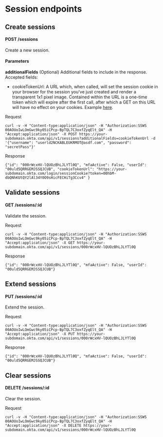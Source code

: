 # Session endpoints

## Create sessions

#### POST /sessions

Create a new session.

#### Parameters
**additionalFields** (Optional) Additional fields to include in the response. Accepted fields:
- cookieTokenUrl: A URL which, when called, will set the session cookie in your browser for 
the session you've just created and render a transparent 1x1 pixel image. Contained within 
the URL is a one-time token which will expire after the first call, after which a GET on this 
URL will have no effect on your cookies. Example [here](/examples/session_cookie.md).

Request

    curl -v -H "Content-type:application/json" -H "Authorization:SSWS 00AOUoIwLOmGwc9ky05iCPcp-BpTQL7C3oxfZyqElt_QA" -H "Accept:application/json" -X POST https://your-subdomain.okta.com/api/v1/sessions?additionalFields=cookieTokenUrl -d '{"username": "userld2NCKABLEUKRMOT@asdf.com", "password": "secretPass"}'

Response

    {"id": "000rWcxHV-lQUOzBhLJLYTl0Q", "mfaActive": False, "userId": "00uld5QRRGEMJSSQJCUB", "cookieTokenUrl": "https://your-subdomain.okta.com/login/sessionCookie?token=00hbM-dbQNhKUtQY2lAl34Y0O9sHicFECHiTg3Ccv4" }

## Validate sessions

#### GET /sessions/:id

Validate the session.

Request

    curl -v -H "Content-type:application/json" -H "Authorization:SSWS 00AOUoIwLOmGwc9ky05iCPcp-BpTQL7C3oxfZyqElt_QA" -H "Accept:application/json" -X GET https://your-subdomain.okta.com/api/v1/sessions/000rWcxHV-lQUOzBhLJLYTl0Q

Response

    {"id": "000rWcxHV-lQUOzBhLJLYTl0Q", "mfaActive": False, "userId": "00uld5QRRGEMJSSQJCUB"}

## Extend sessions

#### PUT /sessions/:id

Extend the session.

Request

    curl -v -H "Content-type:application/json" -H "Authorization:SSWS 00AOUoIwLOmGwc9ky05iCPcp-BpTQL7C3oxfZyqElt_QA" -H "Accept:application/json" -X PUT https://your-subdomain.okta.com/api/v1/sessions/000rWcxHV-lQUOzBhLJLYTl0Q

Response

    {"id": "000rWcxHV-lQUOzBhLJLYTl0Q", "mfaActive": False, "userId": "00uld5QRRGEMJSSQJCUB"}

## Clear sessions

#### DELETE /sessions/:id

Clear the session.

Request

    curl -v -H "Content-type:application/json" -H "Authorization:SSWS 00AOUoIwLOmGwc9ky05iCPcp-BpTQL7C3oxfZyqElt_QA" -H "Accept:application/json" -X DELETE https://your-subdomain.okta.com/api/v1/sessions/000rWcxHV-lQUOzBhLJLYTl0Q
